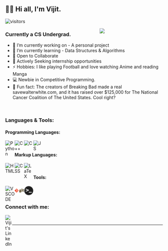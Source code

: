 ## 🙋‍♂️ Hi all, I'm Vijit.

![visitors](https://visitor-badge.glitch.me/badge?page_id=vijit-kala.vijit-kala)

<!-- <img src="https://media.giphy.com/media/fAnzw6YK33jMwzp5wp/giphy.gif" align="right"  width="100%"/> -->
<img src="https://media.giphy.com/media/PiQejEf31116URju4V/giphy.gif" align="right"  width="40%"/>

<!-- <img src="https://media.giphy.com/media/11ZSwQNWba4YF2/giphy.gif" align="right" width="200px" height="20%" />
 -->

### Currently a CS Undergrad.

- 🔭 I’m currently working on - A personal project
- 🌱 I’m currently learning - Data Structures & Algorithms
- 👯 Open to Collaborate
- 💼 Actively Seeking internship opportunities
- ⚡ Hobbies: I like playing Football and love watching Anime and reading Manga
- 💻 Newbie in Competitive Programming.
- 💬 Fun fact: The creators of Breaking Bad made a real savewalterwhite.com, and it has raised over $125,000 for The National Cancer Coalition of The United States. Cool right?

<br/>

### Languages & Tools:

#### Programming Languages:

<img align="left" alt="Python" width="30px" src="https://pythonprogramming.net/static/images/finance/python-programming-language.png">

<img align="left" alt="C++" width="30px" src="https://www.freeiconspng.com/thumbs/c-logo-icon/c--logo-icon-0.png">

<img align="left" alt="C" width="30px" src="https://www.kindpng.com/picc/m/355-3559027_c-programming-language-logo-clipart-png-download-c.png">

<img align="left" alt="JS" width="30px" src="https://cdn.iconscout.com/icon/free/png-512/javascript-2038874-1720087.png">

<br/>


#### Markup Languages:

<img align="left" alt="HTML" width="30px" src="https://images.vexels.com/media/users/3/166383/isolated/preview/6024bc5746d7436c727825dc4fc23c22-html-programming-language-icon-by-vexels.png">

<img align="left" alt="CSS" width="30px" src="https://cdn.iconscout.com/icon/free/png-512/css-118-569410.png">

<img align="left" alt="LaTeX" width="30px" src="https://cdn2.iconfinder.com/data/icons/oxygen/128x128/mimetypes/text-x-bibtex.png">
<br/>

#### Tools:

<img align="left" alt="VSCODE" width="30px" src="https://upload.wikimedia.org/wikipedia/commons/thumb/9/9a/Visual_Studio_Code_1.35_icon.svg/1024px-Visual_Studio_Code_1.35_icon.svg.png">

<img align="left" alt="GIT" width="30px" src="https://raw.githubusercontent.com/github/explore/80688e429a7d4ef2fca1e82350fe8e3517d3494d/topics/git/git.png">

<img align="left" alt="BASH" width="30px" src="https://raw.githubusercontent.com/github/explore/80688e429a7d4ef2fca1e82350fe8e3517d3494d/topics/terminal/terminal.png">


<br/>
<br/>

### Connect with me:
[<img align="left" alt="Vijit's LinkedIn" width = "22px" src="https://cdn.jsdelivr.net/npm/simple-icons@v3/icons/linkedin.svg" />][linkedin]

<br/>

---

<br/>

[website]: https://blank
[linkedin]: https://www.linkedin.com/in/vijit-kala-95a536198/
